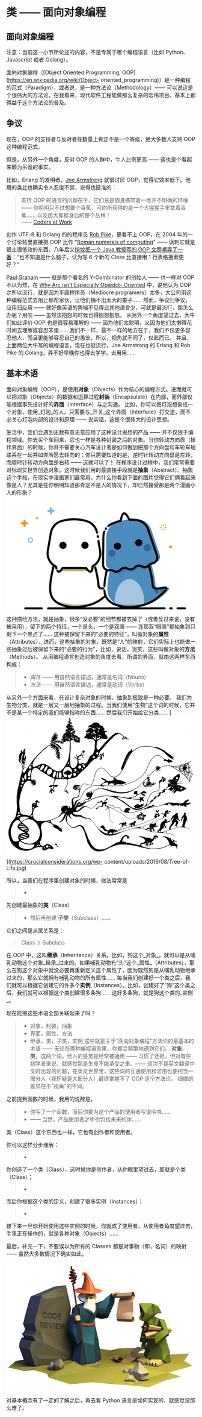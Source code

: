 # 类 —— 面向对象编程

## 面向对象编程

注意：当前这一小节所论述的内容，不是专属于哪个编程语言（比如 Python、Javascript 或者 Golang）。

面向对象编程（[Object
Oriented Programming, OOP](https://en.wikipedia.org/wiki/Object-
oriented_programming)）是一种编程的范式（Paradigm），或者说，是一种方法论（Methodology）——
可以说这是个很伟大的方法论，在我看来，现代软件工程能做那么复杂的宏伟项目，基本上都得益于这个方法论的普及。

## 争议

现在，OOP 的支持者与反对者在数量上肯定不是一个等级，绝大多数人支持 OOP 这种编程范式。

但是，从另外一个角度，反对 OOP 的人群中，牛人比例更高
—— 这也是个看起来颇为吊诡的事实。

比如，Erlang 的发明者，[Joe
Armstrong](https://en.wikipedia.org/wiki/Joe_Armstrong_(programmer)) 就很讨厌
OOP，觉得它效率低下。他用的类比也确实令人忍俊不禁，说得也挺准的：

> 支持 OOP 的语言的问题在于，它们总是随身携带着一堆并不明确的环境 ——
你明明只不过想要个香蕉，可你所获得的是一个大猩猩手里拿着香蕉…… 以及那大猩猩身后的整个丛林！<br />—— [Coders at
Work](http://www.codersatwork.com)

创作 UTF-8 和 Golang 的的程序员 [Rob
Pike](https://en.wikipedia.org/wiki/Rob_Pike)，更看不上 OOP，在 2004 年的一个讨论帖里直接把 OOP 比作
“[Roman numerals of
computing](https://groups.google.com/forum/#!topic/comp.os.plan9/VUUznNK2t4Q%5B151-175%5D)”
—— 讽刺它就是很土很低效的东西。八年后又[挖坟把一个 Java 教授写的 OOP
文章嘲弄了一番](https://plus.google.com/+RobPikeTheHuman/posts/hoJdanihKwb)：“也不知道是什么脑子，认为写
6 个新的 Class 比直接用 1 行表格搜索更好？”

[Paul
Graham](https://en.wikipedia.org/wiki/Paul_Graham_(programmer)) —— 就是那个著名的
Y-Combinator 的创始人 —— 也一样对 OOP 不以为然，在 [Why Arc isn't Especially Objedct-
Oriented](http://www.paulgraham.com/noop.html) 中，说他认为 OOP
之所以流行，就是因为平庸程序员（Mediocre programers）太多，大公司用这种编程范式去阻止那帮家伙，让他们捅不出太大的娄子……
然而，争议归争议，应用归应用 —— 就好像英语的弊端不见得比其他语言少，可就是最流行，那怎么办呢？用呗 —— 虽然该抱怨的时候也得抱怨抱怨。
从另外一个角度望过去，大牛们如此评价 OOP 也是很容易理解的 —— 因为他们太聪明，又因为他们太懒得花时间去理解或容忍笨蛋……
我们不一样，最不一样的地方在于，我们不仅更多容忍他人，而且更能够容忍自己的愚笨，所以，视角就不同了，仅此而已。
并且，上面两位大牛写的编程语言，现在也挺流行，Joe Armstrong 的 Erlang 和 Rob Pike 的
Golang，弄不好早晚你也得去学学，去用用……

## 基本术语

面向对象编程（OOP），是使用**对象**（Objects）作为核心的编程方式。进而就可以把对象（Objects）的数据和运算过程**封装**（Encapsulate）在内部，而外部仅能根据事先设计好的**界面**（Interface）与之沟通。
比如，你可以把灯泡想象成一个对象，使用_灯泡_的人，只需要与_开关_这个界面（Interface）打交道，而不必关心灯泡内部的设计和原理 ——
说实话，这是个很伟大的设计思想。

生活中，我们会遇到无数有意无意应用了这种设计思想的产品 ——
并不仅限于编程领域。你去买个车回来，它也一样是各种封装之后的对象。当你转动方向盘（操作界面）的时候，你并不需要关心汽车设计者是如何做到把那个方向盘和车轮车轴联系在一起并如你所愿去转向的；你只需要知道的是，逆时针转动方向盘是左转，而顺时针转动方向盘是右转
—— 这就可以了！
在程序设计过程中，我们常常需要对标现实世界创造对象。这时候我们用的最直接手段就是**抽象**（Abstract）。抽象这个手段，在现实中漫画家们最常用。为什么你看到下面的图片觉得它们俩看起来像是人？尤其是在你明明知道那肯定不是人的情况下，却已然接受那是两个漫画小人的形象？
![](images/a-cartoon.png)
这种描绘方法，就是抽象，很多“没必要”的细节都被去掉了（或者反过来说，没有被采用），留下的两个特征，一个是头，一个是双眼 ——
连那双“眼睛”都抽象到只剩下一个黑点了……
这种被保留下来的“必要的特征”，叫做对象的**属性**（Attributes），进而，这些抽象的对象，既然是“人”的映射，它们实际上也能做一些抽象过后被保留下来的“必要的行为”，比如，说话，哭笑，这些叫做对象的**方法**（Methods）。
从用编程语言创造对象的角度去看，所谓的界面，就由这两样东西构成：

> * _属性_ —— 用自然语言描述，通常是名词（Nouns）
> * _方法_ ——
用自然语言描述，通常是动词（Verbs）

从另外一个方面来看，在设计复杂对象的时候，抽象到极致是一种必要。
我们为生物分类，就是一层又一层地抽象的过程。当我们使用“生物”这个词的时候，它并不是某一个特定的我们能够指称的东西…… 然后我们开始给它分类……
[![](images/Tree-of-Life.gif)](https://crucialconsiderations.org/wp-
content/uploads/2016/08/Tree-of-Life.jpg)

所以，当我们在程序里创建对象的时候，做法常常是

> *
先创建最抽象的**类**（Class）
> * 然后再创建 **子类**（Subclass）…… 

它们之间是从属关系是：

> Class ⊃
Subclass

在 OOP
中，这叫**继承**（Inheritance）关系。比如，狗这个_对象_，就可以是从哺乳动物这个对象_继承_过来的。如果哺乳动物有“头”这个_属性_（Attributes），那么在狗这个对象中就没必要再重新定义这个属性了，因为既然狗是从哺乳动物继承过来的，那么它就拥有哺乳动物的所有属性……
每当我们创建好一个类之后，我们就可以根据它创建它的许多个**实例**（Instances）。比如，创建好了“狗”这个类之后，我们就可以根据这个类创建很多条狗……
这好多条狗，就是狗这个类的_实例_。

现在能把这些术语全部关联起来了吗？

> * 对象，封装，抽象
> * 界面，属性，方法
> * 继承，类，子类，实例
这些就是关于“面向对象编程”方法论的最基本的术语 —— 无论在哪种编程语言里，你都会频繁地遇到它们。
**对象**、**类**，这两个词，给人的感觉是经常被通用 —— 习惯了还好，但对有些初学者来说，就感觉那是生命不能承受之重。——
这次不是英文翻译中文时出现的问题，在英文世界里，这些词的互通使用和滥用也使相当一部分人（我怀疑是大部分人）最终掌握不了 OOP 这个方法论。
细微的差异在于“视角”的不同。

之前提到函数的时候，我用的说辞是，

> - 你写了一个函数，而后你要为这个产品的使用者写说明书……
> - ——
当然，产品使用者之中也包括未来的你……

类（Class）这个东西也一样，它也有创作者和使用者。

你可以这样分步理解：

> *
你创造了一个类（Class），这时候你是创作者，从你眼里望过去，那就是个类（Class）；
> *
而后你根据这个类的定义，创建了很多实例（Instances）；
> *
接下来一旦你开始使用这些实例的时候，你就成了使用者，从使用者角度望过去，手里正在操作的，就是各种对象（Objects）……

最后，补充一下，不要误以为所有的
Classes 都是对事物（即，名词）的映射 —— 虽然大多数情况下确实如此。

![](images/code-review.png)

对基本概念有了一定的了解之后，再去看 Python 语言是如何实现的，就感觉没那么难了。
